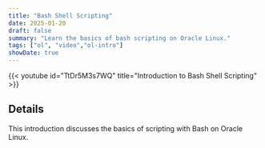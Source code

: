 ```yaml
---
title: "Bash Shell Scripting"
date: 2025-01-20
draft: false
summary: "Learn the basics of bash scripting on Oracle Linux."
tags: ["ol", "video","ol-intro"]
showDate: true
---
```


{{< youtube id="TtDr5M3s7WQ" title="Introduction to Bash Shell Scripting" >}}

## Details

This introduction discusses the basics of scripting with Bash on Oracle Linux.

